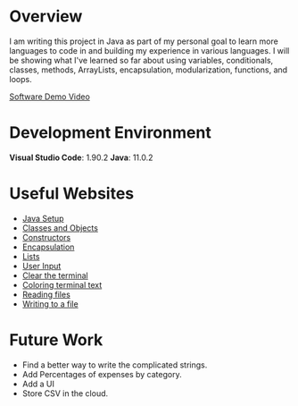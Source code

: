# Overview

I am writing this project in Java as part of my personal goal to learn more languages to code in and building my experience in various languages. I will be showing what I've learned so far about using variables, conditionals, classes, methods, ArrayLists, encapsulation, modularization, functions, and loops.

[Software Demo Video](http://youtube.link.goes.here)

# Development Environment

**Visual Studio Code**: 1.90.2
**Java**: 11.0.2

# Useful Websites

- [Java Setup](https://code.visualstudio.com/docs/java/java-tutorial)
- [Classes and Objects](https://www.youtube.com/watch?v=IUqKuGNasdM)
- [Constructors](https://www.w3schools.com/java/java_constructors.asp)
- [Encapsulation](https://www.w3schools.com/java/java_encapsulation.asp)
- [Lists](https://www.geeksforgeeks.org/initializing-a-list-in-java/)
- [User Input](https://www.w3schools.com/java/java_user_input.asp)
- [Clear the terminal](https://www.javatpoint.com/how-to-clear-screen-in-java#:~:text=%5C033%5BH%3A%20It%20moves,the%20end%20of%20the%20screen.)
- [Coloring terminal text](https://stackoverflow.com/questions/5762491/how-to-print-color-in-console-using-system-out-println)
- [Reading files](https://www.geeksforgeeks.org/different-ways-reading-text-file-java/#)
- [Writing to a file](https://www.geeksforgeeks.org/java-program-to-write-into-a-file/?ref=lbp)

# Future Work

- Find a better way to write the complicated strings.
- Add Percentages of expenses by category.
- Add a UI
- Store CSV in the cloud.